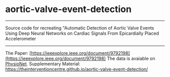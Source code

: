 # aortic-valve-event-detection

- - -

Source code for recreating "Automatic Detection of Aortic Valve Events Using Deep Neural Networks on Cardiac Signals From Epicardially Placed Accelerometer 

- - -

The Paper: [https://ieeexplore.ieee.org/document/9792198](https://ieeexplore.ieee.org/document/9792198)
The data is avaiable on [PhysioNet](https://ieeexplore.ieee.org/document/9792198).
Supplementary Material: https://theinterventioncentre.github.io/aortic-valve-event-detection/
